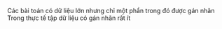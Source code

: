 Các bài toán có dữ liệu lớn nhưng chỉ một phần trong đó được gán nhãn
Trong thực tế tập dữ liệu có gán nhãn rất ít